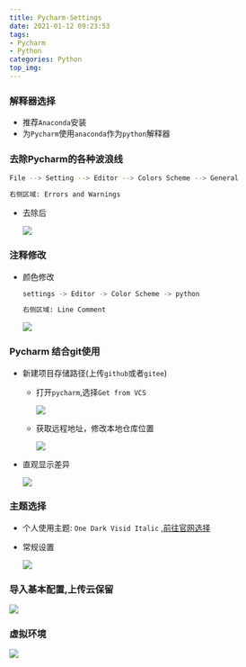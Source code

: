 ```yaml
---
title: Pycharm-Settings
date: 2021-01-12 09:23:53
tags:
- Pycharm
- Python
categories: Python
top_img:
---
```


###  解释器选择

+ 推荐`Anaconda`安装
+ 为`Pycharm`使用`anaconda`作为`python`解释器

###  去除Pycharm的各种波浪线

```bash
File --> Setting --> Editor --> Colors Scheme --> General

右侧区域: Errors and Warnings
```

+ 去除后

  <img src="https://gitee.com/wang_hong_bin/pic-go-photos/raw/master/lineP.png">

###  注释修改

+ 颜色修改

  ```bash
  settings -> Editor -> Color Scheme -> python
  
  右侧区域: Line Comment
  ```

  <img src="https://gitee.com/wang_hong_bin/pic-go-photos/raw/master/finshPych.png">

###  Pycharm 结合git使用

+ 新建项目存储路径(上传`github`或者`gitee`)

  + 打开`pycharm`,选择`Get from VCS`

    <img src="https://gitee.com/wang_hong_bin/pic-go-photos/raw/master/gitp.png">

  + 获取远程地址，修改本地仓库位置

    <img src="https://gitee.com/wang_hong_bin/pic-go-photos/raw/master/20210112094245.png">

+ 直观显示差异

  <img src="https://gitee.com/wang_hong_bin/pic-go-photos/raw/master/gitPych.png">

###  主题选择

+ 个人使用主题: `One Dark Visid Italic` ,<a href="https://plugins.jetbrains.com/search?products=pycharm">前往官网选择</a>

+ 常规设置

  <img src="https://gitee.com/wang_hong_bin/pic-go-photos/raw/master/baseSet.png">

###  导入基本配置,上传云保留

<img src="https://gitee.com/wang_hong_bin/pic-go-photos/raw/master/export.png">

###  虚拟环境

<img src="https://gitee.com/wang_hong_bin/pic-go-photos/raw/master/TerMinal.png">